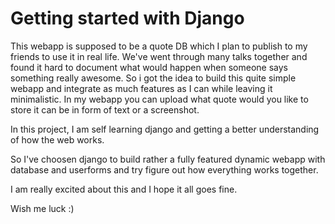 # Getting started with Django


This webapp is supposed to be a quote DB which I plan to publish to my friends to use it in real life.
We've went through many talks together and found it hard to document what would happen when someone says something really awesome.
So i got the idea to build this quite simple webapp and integrate as much features as I can while leaving it minimalistic.
In my webapp you can upload what quote would you like to store it can be in form of text or a screenshot.

In this project, I am self learning django and getting a better understanding of how the web works.

So I've choosen django to build rather a fully featured dynamic webapp with database and userforms and try figure out how everything works together.

I am really excited about this and I hope it all goes fine.

Wish me luck :) 
